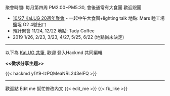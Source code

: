 聚會時間: 每月第四周 PM2:00~PM5:30, 會後通常有大食團 歡迎跟團

 * [10/27 KaLUG 20週年聚會](https://kalug.kktix.cc/events/kalug20) - 一起中午大食團+lighting talk 地點: Mars 睦工場 鹽埕 O2 4號出口
 * 預計聚會 11/24, 12/22 地點: Tady Coffee 
 * 2019 1/26, 2/23, 3/23, 4/27, 5/25, 6/22 (地點尚未決定)
---
以下為 [KaLUG 共筆](https://kalug.linux.org.tw/note), 
歡迎 登入Hackmd 共同編輯.

 **<<徵求分享主題>>**

{{< hackmd y1Y9-IzPQMeaNRL243elFQ >}}

---

歡迎點 Edit me 幫忙修改內文
{{< edit_me >}}
{{< fb_like >}}
